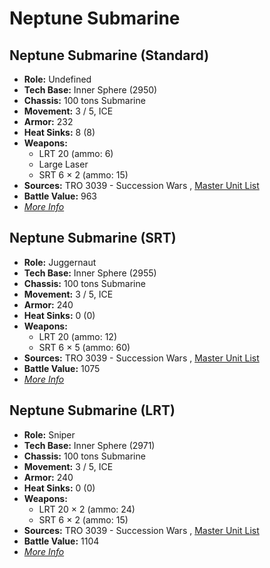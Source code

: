 # Neptune Submarine 

## Neptune Submarine (Standard) 

- **Role:** Undefined 
- **Tech Base:** Inner Sphere (2950) 
- **Chassis:** 100 tons Submarine 
- **Movement:** 3 / 5, ICE 
- **Armor:** 232 
- **Heat Sinks:** 8 (8) 
- **Weapons:** 
  - LRT 20 (ammo: 6) 
  - Large Laser 
  - SRT 6 × 2 (ammo: 15) 
- **Sources:** TRO 3039 - Succession Wars , [Master Unit List](http://masterunitlist.info/Unit/Details/4711/neptune-submarine-standard) 
- **Battle Value:** 963 
- [*More Info*](neptune_submarine/neptune_submarine_standard.md) 

## Neptune Submarine (SRT) 

- **Role:** Juggernaut 
- **Tech Base:** Inner Sphere (2955) 
- **Chassis:** 100 tons Submarine 
- **Movement:** 3 / 5, ICE 
- **Armor:** 240 
- **Heat Sinks:** 0 (0) 
- **Weapons:** 
  - LRT 20 (ammo: 12) 
  - SRT 6 × 5 (ammo: 60) 
- **Sources:** TRO 3039 - Succession Wars , [Master Unit List](http://masterunitlist.info/Unit/Details/4710/neptune-submarine-srt) 
- **Battle Value:** 1075 
- [*More Info*](neptune_submarine/neptune_submarine_srt.md) 

## Neptune Submarine (LRT) 

- **Role:** Sniper 
- **Tech Base:** Inner Sphere (2971) 
- **Chassis:** 100 tons Submarine 
- **Movement:** 3 / 5, ICE 
- **Armor:** 240 
- **Heat Sinks:** 0 (0) 
- **Weapons:** 
  - LRT 20 × 2 (ammo: 24) 
  - SRT 6 × 2 (ammo: 15) 
- **Sources:** TRO 3039 - Succession Wars , [Master Unit List](http://masterunitlist.info/Unit/Details/4709/neptune-submarine-lrt) 
- **Battle Value:** 1104 
- [*More Info*](neptune_submarine/neptune_submarine_lrt.md) 

